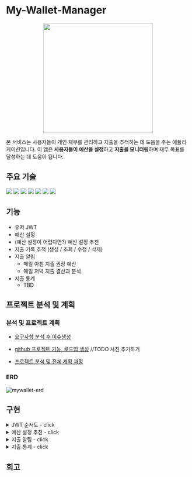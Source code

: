 # My-Wallet-Manager

<p align="center"> <img src="https://github.com/Yonge2/My-Wallet-Manager/assets/99579139/0af17468-2c58-4e5d-9cd1-2e765baefab7" width="300" height="300"/> </p>

본 서비스는 사용자들이 개인 재무를 관리하고 지출을 추적하는 데 도움을 주는 애플리케이션입니다. 이 앱은 **사용자들이 예산을 설정**하고 **지출을 모니터링**하며 재무 목표를 달성하는 데 도움이 됩니다.

## 주요 기술

<img src="https://img.shields.io/badge/Node.js-339933?style=flat-square&logo=Node.js&logoColor=white"/>
<img src="https://img.shields.io/badge/Typescript-3178C6?style=flat-square&logo=Typescript&logoColor=white"/>
<img src="https://img.shields.io/badge/nestjs-E0234E?style=flat-square&logo=nestjs&logoColor=white"/>

<img src="https://img.shields.io/badge/MySQL-4479A1?style=flat-square&logo=MySQL&logoColor=white"/>
<img src="https://img.shields.io/badge/TypeORM-000000?style=flat-square&logo=&logoColor=white"/>
<img src="https://img.shields.io/badge/Redis-DC382D?style=flat-square&logo=Redis&logoColor=white"/>

<img src="https://img.shields.io/badge/JWT-000000?style=flat-square&logo=jsonwebtokens&logoColor=white"/>

## 기능

- 유저 JWT
- 예산 설정
- (예산 설정이 어렵다면?) 예산 설정 추천
- 지출 기록 추적 (생성 / 조회 / 수정 / 삭제)
- 지출 알림
  - 매일 아침 지출 권장 예산
  - 매일 저녁 지출 결산과 분석
- 지출 통계
  - TBD

## 프로젝트 분석 및 계획

### 분석 및 프로젝트 계획

- [요구사항 분석 후 이슈생성](https://github.com/Yonge2/My-Wallet-Manager/issues)
- [github 프로젝트 기능, 로드맵 생성](https://github.com/users/Yonge2/projects/5)
  //TODO 사진 추가하기

- [프로젝트 분석 및 전체 계획 과정](https://github.com/Yonge2/My-Wallet-Manager/issues/1)

### ERD

![mywallet-erd](https://github.com/Yonge2/My-Wallet-Manager/assets/99579139/91d15f06-5ce3-470b-960e-4d7c049be3b1)

## 구현

<details>
<summary>JWT 순서도 - click</summary>
 - TBD
</details>
<details>
<summary>예산 설정 추천 - click</summary>
 - TBD
</details>
<details>
<summary>지출 알림 - click</summary>
 - TBD
</details>
<details>
<summary>지출 통계 - click</summary>
 - TBD
</details>

## 회고
